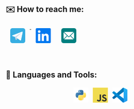 ## ✉️ How to reach me:
<p>
 <a href="" target="_blank" rel="noopener noreferrer"> <img src="https://github.com/IgorPetrovIP-13/IgorPetrovIP-13/blob/main/telegram-svgrepo-com%20(2).svg" alt="telegram" height="40" style="vertical-align:top; margin:12px"> </a>
 <a href="" target="_blank" rel="noopener noreferrer"> <img src="https://github.com/IgorPetrovIP-13/IgorPetrovIP-13/blob/main/linkedin-svgrepo-com.svg" alt="linkedin" height="40" style="vertical-align:top; margin:12px"></a>
 <a href="mailto:igorpetrov04@outlook.com"> <img src="https://github.com/IgorPetrovIP-13/IgorPetrovIP-13/blob/main/email-svgrepo-com.svg" alt="email" height="40" style="vertical-align:top; margin:12px"></a>
</p>

<br />

## 🧰 Languages and Tools:
<p align="center">
<img src="https://raw.githubusercontent.com/github/explore/80688e429a7d4ef2fca1e82350fe8e3517d3494d/topics/python/python.png" alt="Python" height="40" style="vertical-align:top; margin:4px">
<img src="https://raw.githubusercontent.com/github/explore/80688e429a7d4ef2fca1e82350fe8e3517d3494d/topics/javascript/javascript.png" alt="Javascript" height="40" style="vertical-align:top; margin:4px">
<img src="https://raw.githubusercontent.com/github/explore/80688e429a7d4ef2fca1e82350fe8e3517d3494d/topics/visual-studio-code/visual-studio-code.png" alt="VS Code" height="40" style="vertical-align:top; margin:4px">
</p>
